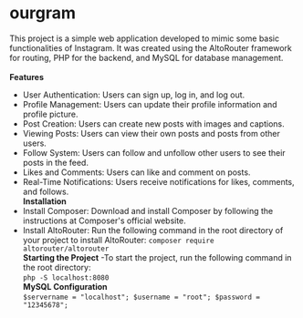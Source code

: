 # ourgram
This project is a simple web application developed to mimic some basic functionalities of Instagram. It was created using the AltoRouter framework for routing, PHP for the backend, and MySQL for database management.<br><br>
**Features**
- User Authentication: Users can sign up, log in, and log out.
- Profile Management: Users can update their profile information and profile picture.
- Post Creation: Users can create new posts with images and captions.
- Viewing Posts: Users can view their own posts and posts from other users.
- Follow System: Users can follow and unfollow other users to see their posts in the feed.
- Likes and Comments: Users can like and comment on posts.
- Real-Time Notifications: Users receive notifications for likes, comments, and follows.<br>
**Installation**
- Install Composer: Download and install Composer by following the instructions at Composer's official website.
- Install AltoRouter: Run the following command in the root directory of your project to install AltoRouter:
` composer require altorouter/altorouter `<br>
**Starting the Project**
-To start the project, run the following command in the root directory:<br>
`php -S localhost:8080`<br>
**MySQL Configuration**<br>
`$servername = "localhost";
$username = "root";
$password = "12345678";
`


